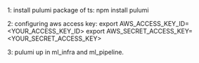 
1: install pulumi package of ts:
npm install pulumi

2: configuring aws access key:
export AWS_ACCESS_KEY_ID=<YOUR_ACCESS_KEY_ID>
export AWS_SECRET_ACCESS_KEY=<YOUR_SECRET_ACCESS_KEY>

3: pulumi up in ml_infra and ml_pipeline.
